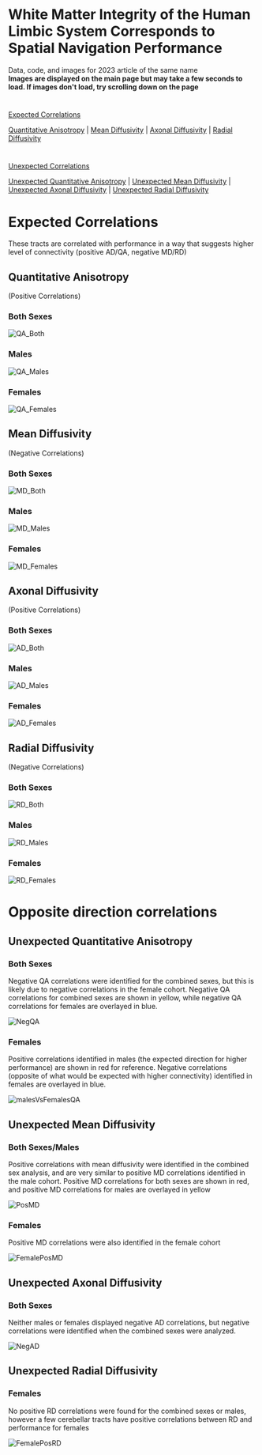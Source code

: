 # White Matter Integrity of the Human Limbic System Corresponds to Spatial Navigation Performance
Data, code, and images for 2023 article of the same name  
**Images are displayed on the main page but may take a few seconds to load. If images don't load, try scrolling down on the page**
#
[Expected Correlations](#expected-correlations)

[Quantitative Anisotropy](#quantitative-anisotropy) | [Mean Diffusivity](mean-diffusivity) | [Axonal Diffusivity](axonal-diffusivity) | [Radial Diffusivity](radial-diffusivity)
#
[Unexpected Correlations](#unexpected-correlations)

[Unexpected Quantitative Anisotropy](#unexpected-quantitative-anisotropy) | [Unexpected Mean Diffusivity](unexpected-mean-diffusivity) | [Unexpected Axonal Diffusivity](unexpected-axonal-diffusivity) | [Unexpected Radial Diffusivity](unexpected-radial-diffusivity)
#
# Expected Correlations
These tracts are correlated with performance in a way that suggests higher level of connectivity  (positive AD/QA, negative MD/RD) 

## Quantitative Anisotropy 
(Positive Correlations)
### Both Sexes
![QA_Both](https://github.com/NeuroscienceScripts/kasowski_chrastil_2023_white_matter/blob/main/Images/PosQA.gif)

### Males
![QA_Males](https://github.com/NeuroscienceScripts/kasowski_chrastil_2023_white_matter/blob/main/Images/MalePosQA.gif)

### Females
![QA_Females](https://github.com/NeuroscienceScripts/kasowski_chrastil_2023_white_matter/blob/main/Images/FemalePosQA.gif)

## Mean Diffusivity
(Negative Correlations)


### Both Sexes
![MD_Both](https://github.com/NeuroscienceScripts/kasowski_chrastil_2023_white_matter/blob/main/Images/NegMD.gif)

### Males
![MD_Males](https://github.com/NeuroscienceScripts/kasowski_chrastil_2023_white_matter/blob/main/Images/MaleNegMD.gif)

### Females
![MD_Females](https://github.com/NeuroscienceScripts/kasowski_chrastil_2023_white_matter/blob/main/Images/FemaleNegMD.gif)

## Axonal Diffusivity
(Positive Correlations)


### Both Sexes
![AD_Both](https://github.com/NeuroscienceScripts/kasowski_chrastil_2023_white_matter/blob/main/Images/PosAD.gif)

### Males
![AD_Males](https://github.com/NeuroscienceScripts/kasowski_chrastil_2023_white_matter/blob/main/Images/MalePosAD.gif)

### Females
![AD_Females](https://github.com/NeuroscienceScripts/kasowski_chrastil_2023_white_matter/blob/main/Images/FemalePosAD.gif)

## Radial Diffusivity
(Negative Correlations)


### Both Sexes
![RD_Both](https://github.com/NeuroscienceScripts/kasowski_chrastil_2023_white_matter/blob/main/Images/NegRD.gif)

### Males
![RD_Males](https://github.com/NeuroscienceScripts/kasowski_chrastil_2023_white_matter/blob/main/Images/MaleNegRD.gif)

### Females
![RD_Females](https://github.com/NeuroscienceScripts/kasowski_chrastil_2023_white_matter/blob/main/Images/FemaleNegRD.gif)


# Opposite direction correlations

## Unexpected Quantitative Anisotropy

### Both Sexes
Negative QA correlations were identified for the combined sexes, but this is likely due to negative correlations in the female cohort.  Negative QA correlations for combined sexes are shown in yellow, while negative QA correlations for females are overlayed in blue. 

![NegQA](https://github.com/NeuroscienceScripts/kasowski_chrastil_2023_white_matter/blob/main/Images/NegQA.gif)

### Females
Positive correlations identified in males (the expected direction for higher performance) are shown in red for reference.
Negative correlations (opposite of what would be expected with higher connectivity) identified in females are overlayed in blue. 

![malesVsFemalesQA](https://github.com/NeuroscienceScripts/kasowski_chrastil_2023_white_matter/blob/main/Images/MaleVsFemaleQA.gif)

## Unexpected Mean Diffusivity 

### Both Sexes/Males
Positive correlations with mean diffusivity were identified in the combined sex analysis, and are very similar to positive MD correlations identified in the male cohort.  Positive MD correlations for both sexes are shown in red, and positive MD correlations for males are overlayed in yellow

![PosMD](https://github.com/NeuroscienceScripts/kasowski_chrastil_2023_white_matter/blob/main/Images/PosMD.gif)

### Females
Positive MD correlations were also identified in the female cohort

![FemalePosMD](https://github.com/NeuroscienceScripts/kasowski_chrastil_2023_white_matter/blob/main/Images/FemalePosMD.gif)

## Unexpected Axonal Diffusivity 

### Both Sexes

Neither males or females displayed negative AD correlations, but negative correlations were identified when the combined sexes were analyzed.

![NegAD](https://github.com/NeuroscienceScripts/kasowski_chrastil_2023_white_matter/blob/main/Images/NegAD.gif)

## Unexpected Radial Diffusivity 

### Females
No positive RD correlations were found for the combined sexes or males, however a few cerebellar tracts have positive correlations between RD and performance for females

![FemalePosRD](https://github.com/NeuroscienceScripts/kasowski_chrastil_2023_white_matter/blob/main/Images/FemalePosRD.gif)
